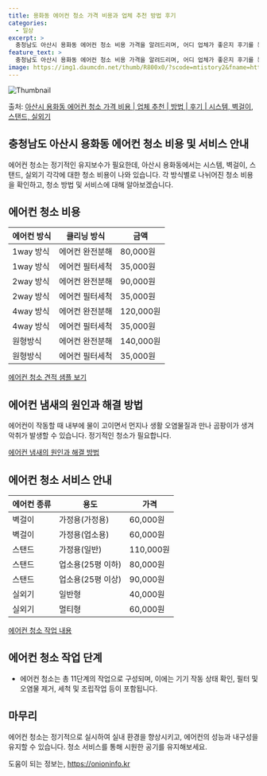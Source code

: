 ```yaml
---
title: 용화동 에어컨 청소 가격 비용과 업체 추천 방법 후기
categories:
  - 일상
excerpt: >
  충청남도 아산시 용화동 에어컨 청소 비용 가격을 알려드리며, 어디 업체가 좋은지 후기를 통해 알아보겠습니다. 현재 글에서는 시스템, 벽걸이, 스탠드, 실외기 각각에 대해 청소 비용이 나와 있으니 참고하시면 되겠습니다. 에어컨 분해 청소 방법 보기 👈 클릭셀프 에어컨 청소 방법 보기👈 클릭아산시 용화동 에어컨 청소 비용시스템에어컨 방식클리닝방식금액1way 방식에어컨 완전분해80,000원1way 방식에어컨 필터세척35,000원2way 방식에어컨 완전분해90,000원2way 방식에어컨 필터세척35,000원4way 방식에어컨 완전분해120,000원4way 방식에어컨 필터세척35,000원원형방식에어컨 완전분해140,000원원형방식에어컨 필터세척35,000원에어컨 청소 견적 샘플 보기 👈 클릭에어컨 냄새의 원인에어..
feature_text: >
  충청남도 아산시 용화동 에어컨 청소 비용 가격을 알려드리며, 어디 업체가 좋은지 후기를 통해 알아보겠습니다. 현재 글에서는 시스템, 벽걸이, 스탠드, 실외기 각각에 대해 청소 비용이 나와 있으니 참고하시면 되겠습니다. 에어컨 분해 청소 방법 보기 👈 클릭셀프 에어컨 청소 방법 보기👈 클릭아산시 용화동 에어컨 청소 비용시스템에어컨 방식클리닝방식금액1way 방식에어컨 완전분해80,000원1way 방식에어컨 필터세척35,000원2way 방식에어컨 완전분해90,000원2way 방식에어컨 필터세척35,000원4way 방식에어컨 완전분해120,000원4way 방식에어컨 필터세척35,000원원형방식에어컨 완전분해140,000원원형방식에어컨 필터세척35,000원에어컨 청소 견적 샘플 보기 👈 클릭에어컨 냄새의 원인에어..
image: https://img1.daumcdn.net/thumb/R800x0/?scode=mtistory2&fname=https%3A%2F%2Fblog.kakaocdn.net%2Fdn%2F1J0wF%2FbtsHyltDh0p%2FG6nBCq90RAAi1kGgua738K%2Fimg.webp
---
```


![Thumbnail](https://img1.daumcdn.net/thumb/R800x0/?scode=mtistory2&fname=https%3A%2F%2Fblog.kakaocdn.net%2Fdn%2F1J0wF%2FbtsHyltDh0p%2FG6nBCq90RAAi1kGgua738K%2Fimg.webp)

<p>출처: <a href="https://onioninfo.kr/entry/%EC%95%84%EC%82%B0%EC%8B%9C-%EC%9A%A9%ED%99%94%EB%8F%99-%EC%97%90%EC%96%B4%EC%BB%A8-%EC%B2%AD%EC%86%8C-%EA%B0%80%EA%B2%A9-%EB%B9%84%EC%9A%A9-%EC%97%85%EC%B2%B4-%EC%B6%94%EC%B2%9C-%EB%B0%A9%EB%B2%95-%ED%9B%84%EA%B8%B0-%EC%8B%9C%EC%8A%A4%ED%85%9C-%EB%B2%BD%EA%B1%B8%EC%9D%B4-%EC%8A%A4%ED%83%A0%EB%93%9C-%EC%8B%A4%EC%99%B8%EA%B8%B0" rel="dofollow">아산시 용화동 에어컨 청소 가격 비용 | 업체 추천 | 방법 | 후기 | 시스템, 벽걸이, 스탠드, 실외기</a> </p>

## 충청남도 아산시 용화동 에어컨 청소 비용 및 서비스 안내



에어컨 청소는 정기적인 유지보수가 필요한데, 아산시 용화동에서는 시스템, 벽걸이, 스탠드, 실외기 각각에 대한 청소 비용이 나와 있습니다.
각 방식별로 나뉘어진 청소 비용을 확인하고, 청소 방법 및 서비스에 대해 알아보겠습니다.



## 에어컨 청소 비용

에어컨 방식 | 클리닝 방식 | 금액  
---|---|---  
1way 방식 | 에어컨 완전분해 | 80,000원  
1way 방식 | 에어컨 필터세척 | 35,000원  
2way 방식 | 에어컨 완전분해 | 90,000원  
2way 방식 | 에어컨 필터세척 | 35,000원  
4way 방식 | 에어컨 완전분해 | 120,000원  
4way 방식 | 에어컨 필터세척 | 35,000원  
원형방식 | 에어컨 완전분해 | 140,000원  
원형방식 | 에어컨 필터세척 | 35,000원  
  
[에어컨 청소 견적 샘플 보기](https://onioninfo.kr/entry/%EC%95%84%EC%82%B0%EC%8B%9C-%EC%9A%A9%ED%99%94%EB%8F%99-%EC%97%90%EC%96%B4%EC%BB%A8-%EC%B2%AD%EC%86%8C-%EA%B0%80%EA%B2%A9-%EB%B9%84%EC%9A%A9-%EC%97%85%EC%B2%B4-%EC%B6%94%EC%B2%9C-%EB%B0%A9%EB%B2%95-%ED%9B%84%EA%B8%B0-%EC%8B%9C%EC%8A%A4%ED%85%9C-%EB%B2%BD%EA%B1%B8%EC%9D%B4-%EC%8A%A4%ED%83%A0%EB%93%9C-%EC%8B%A4%EC%99%B8%EA%B8%B0)



## 에어컨 냄새의 원인과 해결 방법

에어컨이 작동할 때 내부에 물이 고이면서 먼지나 생활 오염물질과 만나 곰팡이가 생겨 악취가 발생할 수 있습니다. 정기적인 청소가 필요합니다.

[에어컨 냄새의 원인과 해결 방법](https://onioninfo.kr/entry/%EC%95%84%EC%82%B0%EC%8B%9C-%EC%9A%A9%ED%99%94%EB%8F%99-%EC%97%90%EC%96%B4%EC%BB%A8-%EC%B2%AD%EC%86%8C-%EA%B0%80%EA%B2%A9-%EB%B9%84%EC%9A%A9-%EC%97%85%EC%B2%B4-%EC%B6%94%EC%B2%9C-%EB%B0%A9%EB%B2%95-%ED%9B%84%EA%B8%B0-%EC%8B%9C%EC%8A%A4%ED%85%9C-%EB%B2%BD%EA%B1%B8%EC%9D%B4-%EC%8A%A4%ED%83%A0%EB%93%9C-%EC%8B%A4%EC%99%B8%EA%B8%B0)



## 에어컨 청소 서비스 안내

에어컨 종류 | 용도 | 가격  
---|---|---  
벽걸이 | 가정용(가정용) | 60,000원  
벽걸이 | 가정용(업소용) | 60,000원  
스탠드 | 가정용(일반) | 110,000원  
스탠드 | 업소용(25평 이하) | 80,000원  
스탠드 | 업소용(25평 이상) | 90,000원  
실외기 | 일반형 | 40,000원  
실외기 | 멀티형 | 60,000원  
  
[에어컨 청소 작업 내용](https://onioninfo.kr/entry/%EC%95%84%EC%82%B0%EC%8B%9C-%EC%9A%A9%ED%99%94%EB%8F%99-%EC%97%90%EC%96%B4%EC%BB%A8-%EC%B2%AD%EC%86%8C-%EA%B0%80%EA%B2%A9-%EB%B9%84%EC%9A%A9-%EC%97%85%EC%B2%B4-%EC%B6%94%EC%B2%9C-%EB%B0%A9%EB%B2%95-%ED%9B%84%EA%B8%B0-%EC%8B%9C%EC%8A%A4%ED%85%9C-%EB%B2%BD%EA%B1%B8%EC%9D%B4-%EC%8A%A4%ED%83%A0%EB%93%9C-%EC%8B%A4%EC%99%B8%EA%B8%B0)



## 에어컨 청소 작업 단계

  * 에어컨 청소는 총 11단계의 작업으로 구성되며, 이에는 기기 작동 상태 확인, 필터 및 오염물 제거, 세척 및 조립작업 등이 포함됩니다.


## 마무리

에어컨 청소는 정기적으로 실시하여 실내 환경을 향상시키고, 에어컨의 성능과 내구성을 유지할 수 있습니다. 청소 서비스를 통해 시원한 공기를
유지해보세요.





 

도움이 되는 정보는, <a href="https://onioninfo.kr" rel="dofollow">https://onioninfo.kr</a>


